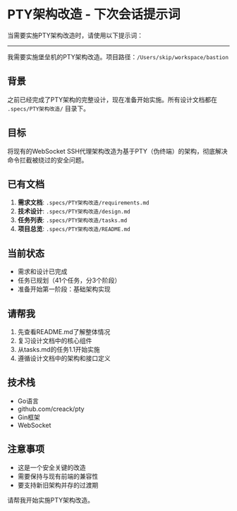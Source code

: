 # PTY架构改造 - 下次会话提示词

当需要实施PTY架构改造时，请使用以下提示词：

---

我需要实施堡垒机的PTY架构改造。项目路径：`/Users/skip/workspace/bastion`

## 背景
之前已经完成了PTY架构的完整设计，现在准备开始实施。所有设计文档都在 `.specs/PTY架构改造/` 目录下。

## 目标
将现有的WebSocket SSH代理架构改造为基于PTY（伪终端）的架构，彻底解决命令拦截被绕过的安全问题。

## 已有文档
1. **需求文档**: `.specs/PTY架构改造/requirements.md`
2. **技术设计**: `.specs/PTY架构改造/design.md`
3. **任务列表**: `.specs/PTY架构改造/tasks.md`
4. **项目总览**: `.specs/PTY架构改造/README.md`

## 当前状态
- 需求和设计已完成
- 任务已规划（41个任务，分3个阶段）
- 准备开始第一阶段：基础架构实现

## 请帮我
1. 先查看README.md了解整体情况
2. 复习设计文档中的核心组件
3. 从tasks.md的任务1.1开始实施
4. 遵循设计文档中的架构和接口定义

## 技术栈
- Go语言
- github.com/creack/pty
- Gin框架
- WebSocket

## 注意事项
- 这是一个安全关键的改造
- 需要保持与现有前端的兼容性
- 要支持新旧架构并存的过渡期

请帮我开始实施PTY架构改造。